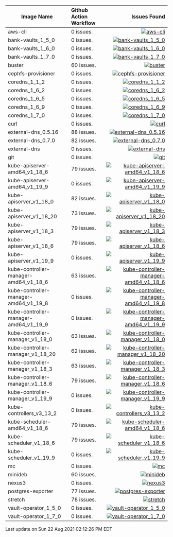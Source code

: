 
| Image Name | Github Action Workflow | Issues Found | 
|--------|:--------|--------:|
| aws-cli | 0 issues. | [![aws-cli](https://github.com/Cray-HPE/container-images/actions/workflows/aws-cli.yaml/badge.svg?branch=main)](https://github.com/Cray-HPE/container-images/actions/workflows/aws-cli.yaml) |
| bank-vaults_1_5_0 | 0 issues. | [![bank-vaults_1_5_0](https://github.com/Cray-HPE/container-images/actions/workflows/bank-vaults_1_5_0.yaml/badge.svg?branch=main)](https://github.com/Cray-HPE/container-images/actions/workflows/bank-vaults_1_5_0.yaml) |
| bank-vaults_1_6_0 | 0 issues. | [![bank-vaults_1_6_0](https://github.com/Cray-HPE/container-images/actions/workflows/bank-vaults_1_6_0.yaml/badge.svg?branch=main)](https://github.com/Cray-HPE/container-images/actions/workflows/bank-vaults_1_6_0.yaml) |
| bank-vaults_1_7_0 | 0 issues. | [![bank-vaults_1_7_0](https://github.com/Cray-HPE/container-images/actions/workflows/bank-vaults_1_7_0.yaml/badge.svg?branch=main)](https://github.com/Cray-HPE/container-images/actions/workflows/bank-vaults_1_7_0.yaml) |
| buster | 60 issues. | [![buster](https://github.com/Cray-HPE/container-images/actions/workflows/buster.yaml/badge.svg?branch=main)](https://github.com/Cray-HPE/container-images/actions/workflows/buster.yaml) |
| cephfs-provisioner | 0 issues. | [![cephfs-provisioner](https://github.com/Cray-HPE/container-images/actions/workflows/cephfs-provisioner.yaml/badge.svg?branch=main)](https://github.com/Cray-HPE/container-images/actions/workflows/cephfs-provisioner.yaml) |
| coredns_1_1_2 | 0 issues. | [![coredns_1_1_2](https://github.com/Cray-HPE/container-images/actions/workflows/coredns_1_1_2.yaml/badge.svg?branch=main)](https://github.com/Cray-HPE/container-images/actions/workflows/coredns_1_1_2.yaml) |
| coredns_1_6_2 | 0 issues. | [![coredns_1_6_2](https://github.com/Cray-HPE/container-images/actions/workflows/coredns_1_6_2.yaml/badge.svg?branch=main)](https://github.com/Cray-HPE/container-images/actions/workflows/coredns_1_6_2.yaml) |
| coredns_1_6_5 | 0 issues. | [![coredns_1_6_5](https://github.com/Cray-HPE/container-images/actions/workflows/coredns_1_6_5.yaml/badge.svg?branch=main)](https://github.com/Cray-HPE/container-images/actions/workflows/coredns_1_6_5.yaml) |
| coredns_1_6_9 | 0 issues. | [![coredns_1_6_9](https://github.com/Cray-HPE/container-images/actions/workflows/coredns_1_6_9.yaml/badge.svg?branch=main)](https://github.com/Cray-HPE/container-images/actions/workflows/coredns_1_6_9.yaml) |
| coredns_1_7_0 | 0 issues. | [![coredns_1_7_0](https://github.com/Cray-HPE/container-images/actions/workflows/coredns_1_7_0.yaml/badge.svg?branch=main)](https://github.com/Cray-HPE/container-images/actions/workflows/coredns_1_7_0.yaml) |
| curl | 0 issues. | [![curl](https://github.com/Cray-HPE/container-images/actions/workflows/curl.yaml/badge.svg?branch=main)](https://github.com/Cray-HPE/container-images/actions/workflows/curl.yaml) |
| external-dns_0.5.16 | 88 issues. | [![external-dns_0.5.16](https://github.com/Cray-HPE/container-images/actions/workflows/external-dns_0.5.16.yaml/badge.svg?branch=main)](https://github.com/Cray-HPE/container-images/actions/workflows/external-dns_0.5.16.yaml) |
| external-dns_0.7.0 | 82 issues. | [![external-dns_0.7.0](https://github.com/Cray-HPE/container-images/actions/workflows/external-dns_0.7.0.yaml/badge.svg?branch=main)](https://github.com/Cray-HPE/container-images/actions/workflows/external-dns_0.7.0.yaml) |
| external-dns | 0 issues. | [![external-dns](https://github.com/Cray-HPE/container-images/actions/workflows/external-dns.yaml/badge.svg?branch=main)](https://github.com/Cray-HPE/container-images/actions/workflows/external-dns.yaml) |
| git | 0 issues. | [![git](https://github.com/Cray-HPE/container-images/actions/workflows/git.yaml/badge.svg?branch=main)](https://github.com/Cray-HPE/container-images/actions/workflows/git.yaml) |
| kube-apiserver-amd64_v1_18_6 | 79 issues. | [![kube-apiserver-amd64_v1_18_6](https://github.com/Cray-HPE/container-images/actions/workflows/kube-apiserver-amd64_v1_18_6.yaml/badge.svg?branch=main)](https://github.com/Cray-HPE/container-images/actions/workflows/kube-apiserver-amd64_v1_18_6.yaml) |
| kube-apiserver-amd64_v1_19_9 | 0 issues. | [![kube-apiserver-amd64_v1_19_9](https://github.com/Cray-HPE/container-images/actions/workflows/kube-apiserver-amd64_v1_19_9.yaml/badge.svg?branch=main)](https://github.com/Cray-HPE/container-images/actions/workflows/kube-apiserver-amd64_v1_19_9.yaml) |
| kube-apiserver_v1_18_0 | 82 issues. | [![kube-apiserver_v1_18_0](https://github.com/Cray-HPE/container-images/actions/workflows/kube-apiserver_v1_18_0.yaml/badge.svg?branch=main)](https://github.com/Cray-HPE/container-images/actions/workflows/kube-apiserver_v1_18_0.yaml) |
| kube-apiserver_v1_18_20 | 73 issues. | [![kube-apiserver_v1_18_20](https://github.com/Cray-HPE/container-images/actions/workflows/kube-apiserver_v1_18_20.yaml/badge.svg?branch=main)](https://github.com/Cray-HPE/container-images/actions/workflows/kube-apiserver_v1_18_20.yaml) |
| kube-apiserver_v1_18_3 | 79 issues. | [![kube-apiserver_v1_18_3](https://github.com/Cray-HPE/container-images/actions/workflows/kube-apiserver_v1_18_3.yaml/badge.svg?branch=main)](https://github.com/Cray-HPE/container-images/actions/workflows/kube-apiserver_v1_18_3.yaml) |
| kube-apiserver_v1_18_6 | 79 issues. | [![kube-apiserver_v1_18_6](https://github.com/Cray-HPE/container-images/actions/workflows/kube-apiserver_v1_18_6.yaml/badge.svg?branch=main)](https://github.com/Cray-HPE/container-images/actions/workflows/kube-apiserver_v1_18_6.yaml) |
| kube-apiserver_v1_19_9 | 0 issues. | [![kube-apiserver_v1_19_9](https://github.com/Cray-HPE/container-images/actions/workflows/kube-apiserver_v1_19_9.yaml/badge.svg?branch=main)](https://github.com/Cray-HPE/container-images/actions/workflows/kube-apiserver_v1_19_9.yaml) |
| kube-controller-manager-amd64_v1_18_6 | 63 issues. | [![kube-controller-manager-amd64_v1_18_6](https://github.com/Cray-HPE/container-images/actions/workflows/kube-controller-manager-amd64_v1_18_6.yaml/badge.svg?branch=main)](https://github.com/Cray-HPE/container-images/actions/workflows/kube-controller-manager-amd64_v1_18_6.yaml) |
| kube-controller-manager-amd64_v1_19_8 | 0 issues. | [![kube-controller-manager-amd64_v1_19_8](https://github.com/Cray-HPE/container-images/actions/workflows/kube-controller-manager-amd64_v1_19_8.yaml/badge.svg?branch=main)](https://github.com/Cray-HPE/container-images/actions/workflows/kube-controller-manager-amd64_v1_19_8.yaml) |
| kube-controller-manager-amd64_v1_19_9 | 0 issues. | [![kube-controller-manager-amd64_v1_19_9](https://github.com/Cray-HPE/container-images/actions/workflows/kube-controller-manager-amd64_v1_19_9.yaml/badge.svg?branch=main)](https://github.com/Cray-HPE/container-images/actions/workflows/kube-controller-manager-amd64_v1_19_9.yaml) |
| kube-controller-manager_v1_18_0 | 63 issues. | [![kube-controller-manager_v1_18_0](https://github.com/Cray-HPE/container-images/actions/workflows/kube-controller-manager_v1_18_0.yaml/badge.svg?branch=main)](https://github.com/Cray-HPE/container-images/actions/workflows/kube-controller-manager_v1_18_0.yaml) |
| kube-controller-manager_v1_18_20 | 62 issues. | [![kube-controller-manager_v1_18_20](https://github.com/Cray-HPE/container-images/actions/workflows/kube-controller-manager_v1_18_20.yaml/badge.svg?branch=main)](https://github.com/Cray-HPE/container-images/actions/workflows/kube-controller-manager_v1_18_20.yaml) |
| kube-controller-manager_v1_18_3 | 63 issues. | [![kube-controller-manager_v1_18_3](https://github.com/Cray-HPE/container-images/actions/workflows/kube-controller-manager_v1_18_3.yaml/badge.svg?branch=main)](https://github.com/Cray-HPE/container-images/actions/workflows/kube-controller-manager_v1_18_3.yaml) |
| kube-controller-manager_v1_18_6 | 79 issues. | [![kube-controller-manager_v1_18_6](https://github.com/Cray-HPE/container-images/actions/workflows/kube-controller-manager_v1_18_6.yaml/badge.svg?branch=main)](https://github.com/Cray-HPE/container-images/actions/workflows/kube-controller-manager_v1_18_6.yaml) |
| kube-controller-manager_v1_19_9 | 0 issues. | [![kube-controller-manager_v1_19_9](https://github.com/Cray-HPE/container-images/actions/workflows/kube-controller-manager_v1_19_9.yaml/badge.svg?branch=main)](https://github.com/Cray-HPE/container-images/actions/workflows/kube-controller-manager_v1_19_9.yaml) |
| kube-controllers_v3_13_2 | 0 issues. | [![kube-controllers_v3_13_2](https://github.com/Cray-HPE/container-images/actions/workflows/kube-controllers_v3_13_2.yaml/badge.svg?branch=main)](https://github.com/Cray-HPE/container-images/actions/workflows/kube-controllers_v3_13_2.yaml) |
| kube-scheduler-amd64_v1_18_6 | 79 issues. | [![kube-scheduler-amd64_v1_18_6](https://github.com/Cray-HPE/container-images/actions/workflows/kube-scheduler-amd64_v1_18_6.yaml/badge.svg?branch=main)](https://github.com/Cray-HPE/container-images/actions/workflows/kube-scheduler-amd64_v1_18_6.yaml) |
| kube-scheduler_v1_18_6 | 79 issues. | [![kube-scheduler_v1_18_6](https://github.com/Cray-HPE/container-images/actions/workflows/kube-scheduler_v1_18_6.yaml/badge.svg?branch=main)](https://github.com/Cray-HPE/container-images/actions/workflows/kube-scheduler_v1_18_6.yaml) |
| kube-scheduler_v1_19_9 | 0 issues. | [![kube-scheduler_v1_19_9](https://github.com/Cray-HPE/container-images/actions/workflows/kube-scheduler_v1_19_9.yaml/badge.svg?branch=main)](https://github.com/Cray-HPE/container-images/actions/workflows/kube-scheduler_v1_19_9.yaml) |
| mc | 0 issues. | [![mc](https://github.com/Cray-HPE/container-images/actions/workflows/mc.yaml/badge.svg?branch=main)](https://github.com/Cray-HPE/container-images/actions/workflows/mc.yaml) |
| minideb | 60 issues. | [![minideb](https://github.com/Cray-HPE/container-images/actions/workflows/minideb.yaml/badge.svg?branch=main)](https://github.com/Cray-HPE/container-images/actions/workflows/minideb.yaml) |
| nexus3 | 0 issues. | [![nexus3](https://github.com/Cray-HPE/container-images/actions/workflows/nexus3.yaml/badge.svg?branch=main)](https://github.com/Cray-HPE/container-images/actions/workflows/nexus3.yaml) |
| postgres-exporter | 77 issues. | [![postgres-exporter](https://github.com/Cray-HPE/container-images/actions/workflows/postgres-exporter.yaml/badge.svg?branch=main)](https://github.com/Cray-HPE/container-images/actions/workflows/postgres-exporter.yaml) |
| stretch | 78 issues. | [![stretch](https://github.com/Cray-HPE/container-images/actions/workflows/stretch.yaml/badge.svg?branch=main)](https://github.com/Cray-HPE/container-images/actions/workflows/stretch.yaml) |
| vault-operator_1_5_0 | 0 issues. | [![vault-operator_1_5_0](https://github.com/Cray-HPE/container-images/actions/workflows/vault-operator_1_5_0.yaml/badge.svg?branch=main)](https://github.com/Cray-HPE/container-images/actions/workflows/vault-operator_1_5_0.yaml) |
| vault-operator_1_7_0 | 0 issues. | [![vault-operator_1_7_0](https://github.com/Cray-HPE/container-images/actions/workflows/vault-operator_1_7_0.yaml/badge.svg?branch=main)](https://github.com/Cray-HPE/container-images/actions/workflows/vault-operator_1_7_0.yaml) |

Last update on Sun 22 Aug 2021 02:12:26 PM EDT

